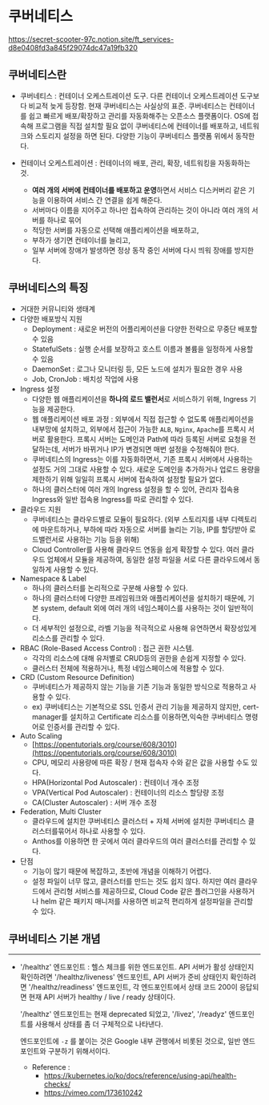 # 쿠버네티스

https://secret-scooter-97c.notion.site/ft_services-d8e0408fd3a845f29074dc47a19fb320

## 쿠버네티스란

- 쿠버네티스 : 컨테이너 오케스트레이션 도구. 다른 컨테이너 오케스트레이션 도구보다 비교적 늦게 등장함. 현재 쿠버네티스는 사실상의 표준. 쿠버네티스는 컨테이너를 쉽고 빠르게 배포/확장하고 관리를 자동화해주는 오픈소스 플랫폼이다. OS에 접속해 프로그램을 직접 설치할 필요 없이 쿠버네티스에 컨테이너를 배포하고, 네트워크와 스토리지 설정을 하면 된다. 다양한 기능이 쿠버네티스 플랫폼 위에서 동작한다.

- 컨테이너 오케스트레이션 : 컨테이너의 배포, 관리, 확장, 네트워킹을 자동화하는 것.

  - **여러 개의 서버에 컨테이너를 배포하고 운영**하면서 서비스 디스커버리 같은 기능을 이용하여 서비스 간 연결을 쉽게 해준다.
  - 서버마다 이름을 지어주고 하나만 접속하여 관리하는 것이 아니라 여러 개의 서버를 하나로 묶어
  - 적당한 서버를 자동으로 선택해 애플리케이션을 배포하고,
  - 부하가 생기면 컨테이너를 늘리고,
  - 일부 서버에 장애가 발생하면 정상 동작 중인 서버에 다시 띄워 장애를 방지한다.

## 쿠버네티스의 특징

- 거대한 커뮤니티와 생태계
- 다양한 배포방식 지원
  - Deployment : 새로운 버전의 어플리케이션을 다양한 전략으로 무중단 배포할 수 있음
  - StatefulSets : 실행 순서를 보장하고 호스트 이름과 볼륨을 일정하게 사용할 수 있음
  - DaemonSet : 로그나 모니터링 등, 모든 노드에 설치가 필요한 경우 사용
  - Job, CronJob : 배치성 작업에 사용
- Ingress 설정
  - 다양한 웹 애플리케이션을 **하나의 로드 밸런서**로 서비스하기 위해, Ingress 기능을 제공한다.
  - 웹 애플리케이션 배포 과정 : 외부에서 직접 접근할 수 없도록 애플리케이션을 내부망에 설치하고, 외부에서 접근이 가능한 `ALB`, `Nginx`, `Apache`를 프록시 서버로 활용한다. 프록시 서버는 도메인과 Path에 따라 등록된 서버로 요청을 전달하는데, 서버가 바뀌거나 IP가 변경되면 매번 설정을 수정해줘야 한다.
  - 쿠버네티스의 Ingress는 이를 자동화하면서, 기존 프록시 서버에서 사용하는 설정도 거의 그대로 사용할 수 있다. 새로운 도메인을 추가하거나 업로드 용량을 제한하기 위해 일일히 프록시 서버에 접속하여 설정할 필요가 없다.
  - 하나의 클러스터에 여러 개의 Ingress 설정을 할 수 있어, 관리자 접속용 Ingress와 일반 접속용 Ingress를 따로 관리할 수 있다.
- 클라우드 지원
  - 쿠버네티스는 클라우드별로 모듈이 필요하다. (외부 스토리지를 내부 디렉토리에 마운트하거나, 부하에 따라 자동으로 서버를 늘리는 기능, IP를 할당받아 로드밸런서로 사용하는 기능 등을 위해)
  - Cloud Controller를 사용해 클라우드 연동을 쉽게 확장할 수 있다. 여러 클라우드 업체에서 모듈을 제공하여, 동일한 설정 파일을 서로 다른 클라우드에서 동일하게 사용할 수 있다.
- Namespace & Label
  - 하나의 클러스터를 논리적으로 구분해 사용할 수 있다.
  - 하나의 클러스터에 다양한 프레임워크와 애플리케이션을 설치하기 때문에, 기본 system, default 외에 여러 개의 네임스페이스를 사용하는 것이 일반적이다.
  - 더 세부적인 설정으로, 라벨 기능을 적극적으로 사용해 유연하면서 확장성있게 리소스를 관리할 수 있다.
- RBAC (Role-Based Access Control) : 접근 권한 시스템.
  - 각각의 리소스에 대해 유저별로 CRUD등의 권한을 손쉽게 지정할 수 있다.
  - 클러스터 전체에 적용하거나, 특정 네임스페이스에 적용할 수 있다.
- CRD (Custom Resource Definition)
  - 쿠버네티스가 제공하지 않는 기능을 기존 기능과 동일한 방식으로 적용하고 사용할 수 있다.
  - ex) 쿠버네티스는 기본적으로 SSL 인증서 관리 기능을 제공하지 않지만, cert-manager를 설치하고 Certificate 리소스를 이용하면,익숙한 쿠버네티스 명령어로 인증서를 관리할 수 있다.
- Auto Scaling
  - [https://opentutorials.org/course/608/3010](https://opentutorials.org/course/608/3010)
  - CPU, 메모리 사용량에 따른 확장 / 현재 접속자 수와 같은 값을 사용할 수도 있다.
  - HPA(Horizontal Pod Autoscaler) : 컨테이너 개수 조정
  - VPA(Vertical Pod Autoscaler) : 컨테이너의 리소스 할당량 조정
  - CA(Cluster Autoscaler) : 서버 개수 조정
- Federation, Multi Cluster
  - 클라우드에 설치한 쿠버네티스 클러스터 + 자체 서버에 설치한 쿠버네티스 클러스터를묶어서 하나로 사용할 수 있다.
  - Anthos를 이용하면 한 곳에서 여러 클라우드의 여러 클러스터를 관리할 수 있다.
- 단점
  - 기능이 많기 때문에 복잡하고, 초반에 개념을 이해하기 어렵다.
  - 설정 파일이 너무 많고, 클러스터를 만드는 것도 쉽지 않다. 하지만 여러 클라우드에서 관리형 서비스를 제공하므로, Cloud Code 같은 플러그인을 사용하거나 helm 같은 패키지 매니저를 사용하면 비교적 편리하게 설정파일을 관리할 수 있다.

## 쿠버네티스 기본 개념

---

- '/healthz' 엔드포인트 :
  헬스 체크를 위한 엔드포인트.
  API 서버가 활성 상태인지 확인하려면 '/healthz/liveness' 엔드포인트,
  API 서버가 준비 상태인지 확인하려면 '/healthz/readiness' 엔드포인트,
  각 엔드포인트에서 상태 코드 200이 응답되면 현재 API 서버가 healthy / live / ready 상태이다.

  '/healthz' 엔드포인트는 현재 deprecated 되었고,
  '/livez', '/readyz' 엔드포인트를 사용해서 상태를 좀 더 구체적으로 나타낸다.

  엔드포인트에 `-z` 를 붙이는 것은 Google 내부 관행에서 비롯된 것으로,
  일반 엔드포인트와 구분하기 위해서이다.

  - Reference :
    - https://kubernetes.io/ko/docs/reference/using-api/health-checks/
    - https://vimeo.com/173610242
